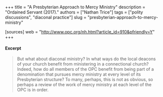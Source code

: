 +++
title = "A Presbyterian Approach to Mercy Ministry"
description = "Ordained Servant (2017)."
authors = ["Nathan Trice"]
tags = ["polity discussions", "diaconal practice"]
slug = "presbyterian-approach-to-mercy-ministry"

[sources]
web = "http://www.opc.org/nh.html?article_id=910&pfriendly=Y"
+++

#### Excerpt

> But what about diaconal ministry? In what ways do the local deacons of your church benefit from ministering in a connectional church? Indeed, how do all members of the OPC benefit from being part of a denomination that pursues mercy ministry at every level of its Presbyterian structure? To many, perhaps, this is not as obvious, so perhaps a review of the work of mercy ministry at each level of the OPC is in order.
